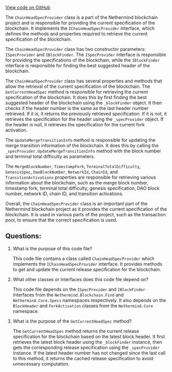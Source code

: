 [View code on GitHub](https://github.com/nethermindeth/nethermind/Nethermind.Blockchain/Spec/ChainHeadSpecProvider.cs)

The `ChainHeadSpecProvider` class is a part of the Nethermind blockchain project and is responsible for providing the current specification of the blockchain. It implements the `IChainHeadSpecProvider` interface, which defines the methods and properties required to retrieve the current specification of the blockchain.

The `ChainHeadSpecProvider` class has two constructor parameters: `ISpecProvider` and `IBlockFinder`. The `ISpecProvider` interface is responsible for providing the specifications of the blockchain, while the `IBlockFinder` interface is responsible for finding the best suggested header of the blockchain.

The `ChainHeadSpecProvider` class has several properties and methods that allow the retrieval of the current specification of the blockchain. The `GetCurrentHeadSpec` method is responsible for retrieving the current specification of the blockchain. It does this by first finding the best suggested header of the blockchain using the `_blockFinder` object. It then checks if the header number is the same as the last header number retrieved. If it is, it returns the previously retrieved specification. If it is not, it retrieves the specification for the header using the `_specProvider` object. If the header is null, it retrieves the specification for the current fork activation.

The `UpdateMergeTransitionInfo` method is responsible for updating the merge transition information of the blockchain. It does this by calling the `_specProvider.UpdateMergeTransitionInfo` method with the block number and terminal total difficulty as parameters.

The `MergeBlockNumber`, `TimestampFork`, `TerminalTotalDifficulty`, `GenesisSpec`, `DaoBlockNumber`, `NetworkId`, `ChainId`, and `TransitionActivations` properties are responsible for retrieving various information about the blockchain, such as the merge block number, timestamp fork, terminal total difficulty, genesis specification, DAO block number, network ID, chain ID, and transition activations.

Overall, the `ChainHeadSpecProvider` class is an important part of the Nethermind blockchain project as it provides the current specification of the blockchain. It is used in various parts of the project, such as the transaction pool, to ensure that the correct specification is used.
## Questions: 
 1. What is the purpose of this code file?
    
    This code file contains a class called `ChainHeadSpecProvider` which implements the `IChainHeadSpecProvider` interface. It provides methods to get and update the current release specification for the blockchain.

2. What other classes or interfaces does this code file depend on?
    
    This code file depends on the `ISpecProvider` and `IBlockFinder` interfaces from the `Nethermind.Blockchain.Find` and `Nethermind.Core.Specs` namespaces respectively. It also depends on the `BlockHeader` and `ForkActivation` classes from the `Nethermind.Core` namespace.

3. What is the purpose of the `GetCurrentHeadSpec` method?
    
    The `GetCurrentHeadSpec` method returns the current release specification for the blockchain based on the latest block header. It first retrieves the latest block header using the `_blockFinder` instance, then gets the corresponding release specification using the `_specProvider` instance. If the latest header number has not changed since the last call to this method, it returns the cached release specification to avoid unnecessary computation.